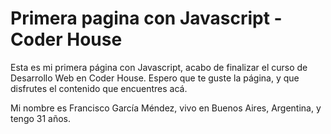 # Primera pagina con Javascript - Coder House 

Esta es mi primera página con Javascript, acabo de finalizar el curso de Desarrollo Web en Coder House.
Espero que te guste la página, y que disfrutes el contenido que encuentres acá.

Mi nombre es Francisco García Méndez, vivo en Buenos Aires, Argentina, y tengo 31 años.


